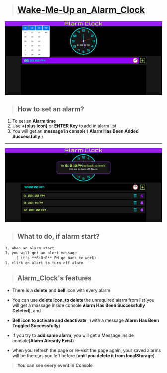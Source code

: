 > # [Wake-Me-Up an_Alarm_Clock](https://kapishverma.github.io/Wake-Me-Up-an_Alarm_Clock/ "Want to try? Hit this link")
![](media/1.png)
 >## How to set an alarm?
  1. To set an **Alarm time**
  1. Use **+(plus icon)** or **ENTER Key** to add in alarm list
  1. You will get an **message in console** ( __Alarm Has Been Added Successfully__ )
  ---
  ![](media/2.png)
 >## What to do, if alarm start?
    1. When an alarm start 
    1. you will get an alert message
         ( it's **6:0:0** PM go back to work)
    1. click on alart to turn off alarm

>## Alarm_Clock's features

* There is a **delete** and **bell** icon with every alarm

 * You can use __delete icon, to delete__ the unrequired alarm from list(you will get a massage inside console __Alarm Has Been Successfully Deleted__), 
and 

* __Bell icon to activate and deactivate__ , (with a message __Alarm Has Been Toggled Successfully__)

 * If you try to **add same alarm**, you will get a Message inside console(__Alarm Already Exist__) 
* when you refresh the page or re-visit the page again, your saved alarms will be there,as you left before (**until you delete it from localStorage**).
>  __You can see every event in__ **Console**
